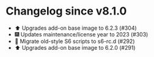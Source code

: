 # Changelog since v8.1.0
- ⬆️ Upgrades add-on base image to 6.2.3 (#304) 
- 🎆 Updates maintenance/license year to 2023 (#303) 
- 🔨 Migrate old-style S6 scripts to s6-rc.d (#292) 
- ⬆️ Upgrades add-on base image to 6.2.0 (#291) 
